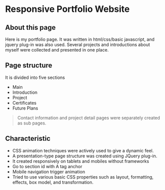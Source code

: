 # Responsive Portfolio Website

## About this page

Here is my portfolio page. 
It was written in html/css/basic javascript, and jquery plug-in was also used.
Several projects and introductions about myself were collected and presented in one place.

## Page structure

It is divided into five sections
- Main
- Introduction
- Project
- Certificates
- Future Plans

> Contact information and project detail pages were separately created as sub pages.

## Characteristic

- CSS animation techniques were actively used to give a dynamic feel.
- A presentation-type page structure was created using JQuery plug-in.
- It created responsively on tablets and mobiles without frameworks
- Go to section id with A tag anchor
- Mobile navigation trigger animation
- Tried to use various basic CSS properties such as layout, formatting, effects, box model, and transformation.


